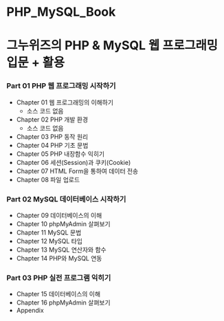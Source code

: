 PHP_MySQL_Book
=============
그누위즈의 PHP &amp; MySQL 웹 프로그래밍 입문 + 활용
=============
### Part 01 PHP 웹 프로그래밍 시작하기
* Chapter 01 웹 프로그래밍의 이해하기
  + 소스 코드 없음
* Chapter 02 PHP 개발 환경
  + 소스 코드 없음
* Chapter 03 PHP 동작 원리
* Chapter 04 PHP 기초 문법
* Chapter 05 PHP 내장함수 익히기
* Chapter 06 세션(Session)과 쿠키(Cookie)
* Chapter 07 HTML Form을 통하여 데이터 전송
* Chapter 08 파일 업로드

### Part 02 MySQL 데이터베이스 시작하기
* Chapter 09 데이터베이스의 이해
* Chapter 10 phpMyAdmin 살펴보기
* Chapter 11 MySQL 문법
* Chapter 12 MySQL 타입
* Chapter 13 MySQL 연산자와 함수
* Chapter 14 PHP와 MySQL 연동

### Part 03 PHP 실전 프로그램 익히기
* Chapter 15 데이터베이스의 이해
* Chapter 16 phpMyAdmin 살펴보기
* Appendix
